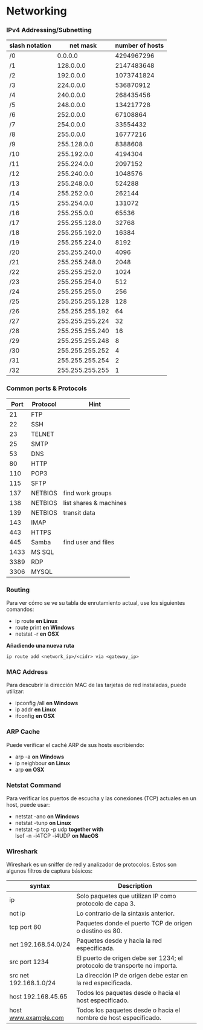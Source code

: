 # Networking

### IPv4 Addressing/Subnetting
| slash notation | net mask        | number of hosts |
|----------------|-----------------|-----------------|
| /0             | 0.0.0.0         | 4294967296      |
| /1             | 128.0.0.0       | 2147483648      |
| /2             | 192.0.0.0       | 1073741824      |
| /3             | 224.0.0.0       | 536870912       |
| /4             | 240.0.0.0       | 268435456       |
| /5             | 248.0.0.0       | 134217728       |
| /6             | 252.0.0.0       | 67108864        |
| /7             | 254.0.0.0       | 33554432        |
| /8             | 255.0.0.0       | 16777216        |
| /9             | 255.128.0.0     | 8388608         |
| /10            | 255.192.0.0     | 4194304         |
| /11            | 255.224.0.0     | 2097152         |
| /12            | 255.240.0.0     | 1048576         |
| /13            | 255.248.0.0     | 524288          |
| /14            | 255.252.0.0     | 262144          |
| /15            | 255.254.0.0     | 131072          |
| /16            | 255.255.0.0     | 65536           |
| /17            | 255.255.128.0   | 32768           |
| /18            | 255.255.192.0   | 16384           |
| /19            | 255.255.224.0   | 8192            |
| /20            | 255.255.240.0   | 4096            |
| /21            | 255.255.248.0   | 2048            |
| /22            | 255.255.252.0   | 1024            |
| /23            | 255.255.254.0   | 512             |
| /24            | 255.255.255.0   | 256             |
| /25            | 255.255.255.128 | 128             |
| /26            | 255.255.255.192 | 64              |
| /27            | 255.255.255.224 | 32              |
| /28            | 255.255.255.240 | 16              |
| /29            | 255.255.255.248 | 8               |
| /30            | 255.255.255.252 | 4               |
| /31            | 255.255.255.254 | 2               |
| /32            | 255.255.255.255 | 1               |

### Common ports & Protocols
| Port | Protocol | Hint                   |
|------|----------|------------------------|
| 21   | FTP      |                        |
| 22   | SSH      |                        |
| 23   | TELNET   |                        |
| 25   | SMTP     |                        |
| 53   | DNS      |                        |
| 80   | HTTP     |                        |
| 110  | POP3     |                        |
| 115  | SFTP     |                        |
| 137  | NETBIOS  | find work groups       |
| 138  | NETBIOS  | list shares & machines |
| 139  | NETBIOS  | transit data           |
| 143  | IMAP     |                        |
| 443  | HTTPS    |                        |
| 445  | Samba    | find user and files    | 
| 1433 | MS SQL   |                        |
| 3389 | RDP      |                        |
| 3306 | MYSQL    |                        |

### Routing
Para ver cómo se ve su tabla de enrutamiento actual, use los siguientes comandos:
- ip route <b>en Linux</b>
- route print <b>en Windows</b>
- netstat -r <b>en OSX</b>

**Añadiendo una nueva ruta**
```
ip route add <network_ip>/<cidr> via <gateway_ip>
```

### MAC Address
Para descubrir la dirección MAC de las tarjetas de red instaladas, puede utilizar:
- ipconfig /all <b>en Windows</b>
- ip addr <b>en Linux</b>
- ifconfig <b>en OSX</b>

### ARP Cache
Puede verificar el caché ARP de sus hosts escribiendo:
- arp -a <b>on Windows</b>
- ip neighbour <b>on Linux</b>
- arp <b>on OSX</b>

### Netstat Command
Para verificar los puertos de escucha y las conexiones (TCP) actuales en un host, puede usar:
- netstat -ano <b>on Windows</b>
- netstat -tunp <b>on Linux</b>
- netstat -p tcp -p udp <b>together with</b></br>
  lsof -n -i4TCP -i4UDP <b>on MacOS</b>

### Wireshark

Wireshark es un sniffer de red y analizador de protocolos.
Estos son algunos filtros de captura básicos:

| syntax                   | Description                                                                                  |
|--------------------------|----------------------------------------------------------------------------------------------|
| ip                       | Solo paquetes que utilizan IP como protocolo de capa 3.                                      |
| not ip                   | Lo contrario de la sintaxis anterior.                                                        |
| tcp port 80              | Paquetes donde el puerto TCP de origen o destino es 80.                                      |
| net 192.168.54.0/24      | Paquetes desde y hacia la red especificada.                                                  |
| src port 1234            | El puerto de origen debe ser 1234; el protocolo de transporte no importa.                    |
| src net 192.168.1.0/24   | La dirección IP de origen debe estar en la red especificada.                                 |
| host 192.168.45.65       | Todos los paquetes desde o hacia el host especificado.                                       |
| host www.example.com     | Todos los paquetes desde o hacia el nombre de host especificado.                             |
